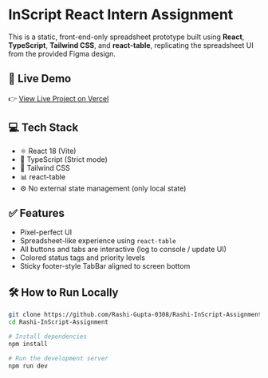 # InScript React Intern Assignment

This is a static, front-end-only spreadsheet prototype built using **React**, **TypeScript**, **Tailwind CSS**, and **react-table**, replicating the spreadsheet UI from the provided Figma design.


## 🔗 Live Demo

👉 [View Live Project on Vercel](https://rashi-in-script-assignment-jgto.vercel.app/)



## 💻 Tech Stack

- ⚛️ React 18 (Vite)
- 🧠 TypeScript (Strict mode)
- 💅 Tailwind CSS
- 📊 react-table
- ⚙️ No external state management (only local state)


## ✅ Features

- Pixel-perfect UI 
- Spreadsheet-like experience using `react-table`
- All buttons and tabs are interactive (log to console / update UI)
- Colored status tags and priority levels
- Sticky footer-style TabBar aligned to screen bottom

## 🛠️ How to Run Locally

```bash
git clone https://github.com/Rashi-Gupta-0308/Rashi-InScript-Assignment.git
cd Rashi-InScript-Assignment

# Install dependencies
npm install

# Run the development server
npm run dev
